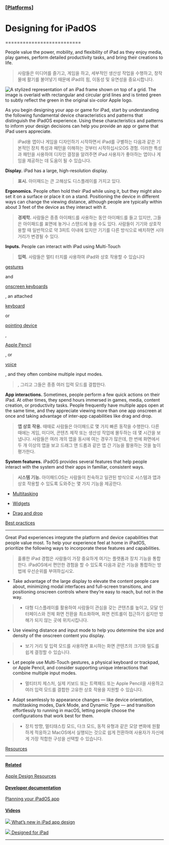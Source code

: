 ### [[Platforms](./translated-human-interface-guidelines-markdown/platforms.md)]  
  
# **Designing for iPadOS**  

==========================



People value the power, mobility, and flexibility of iPad as they enjoy media, play games, perform detailed productivity tasks, and bring their creations to life.  

> 사람들은 미디어를 즐기고, 게임을 하고, 세부적인 생산성 작업을 수행하고, 창작물에 활기를 불어넣기 때문에 iPad의 힘, 이동성 및 유연성을 중요시합니다.
>

![A stylized representation of an iPad frame shown on top of a grid. The image is overlaid with rectangular and circular grid lines and is tinted green to subtly reflect the green in the original six-color Apple logo.](https://docs-assets.developer.apple.com/published/9601c88115bc94c01906416dbb3b8be8/platforms-iPadOS-intro@2x.png)



As you begin designing your app or game for iPad, start by understanding the following fundamental device characteristics and patterns that distinguish the iPadOS experience. Using these characteristics and patterns to inform your design decisions can help you provide an app or game that iPad users appreciate.  

> iPad용 앱이나 게임을 디자인하기 시작하면서 iPad를 구별하는 다음과 같은 기본적인 장치 특성과 패턴을 이해하는 것부터 시작하십시오OS 경험. 이러한 특성과 패턴을 사용하여 디자인 결정을 알려주면 iPad 사용자가 좋아하는 앱이나 게임을 제공하는 데 도움이 될 수 있습니다.
>





**Display.** iPad has a large, high-resolution display.  

> **표시.** 아이패드는 큰 고해상도 디스플레이를 가지고 있다.
>





**Ergonomics.** People often hold their iPad while using it, but they might also set it on a surface or place it on a stand. Positioning the device in different ways can change the viewing distance, although people are typically within about 3 feet of the device as they interact with it.  

> **경제학.** 사람들은 종종 아이패드를 사용하는 동안 아이패드를 들고 있지만, 그들은 아이패드를 표면에 놓거나 스탠드에 놓을 수도 있다. 사람들이 기기와 상호작용할 때 일반적으로 약 3피트 이내에 있지만 기기를 다른 방식으로 배치하면 시야 거리가 변경될 수 있다.
>





**Inputs.** People can interact with iPad using Multi-Touch   

> **입력.** 사람들은 멀티 터치를 사용하여 iPad와 상호 작용할 수 있습니다
>

[gestures](https://developer.apple.com/design/human-interface-guidelines/touchscreen-gestures)

 and   

[onscreen keyboards](https://developer.apple.com/design/human-interface-guidelines/onscreen-keyboards)

, an attached   

[keyboard](https://developer.apple.com/design/human-interface-guidelines/keyboards)

 or   

[pointing device](https://developer.apple.com/design/human-interface-guidelines/pointing-devices)

,   

[Apple Pencil](https://developer.apple.com/design/human-interface-guidelines/apple-pencil-and-scribble)

, or   

[voice](https://developer.apple.com/design/human-interface-guidelines/siri)

, and they often combine multiple input modes.  

> , 그리고 그들은 종종 여러 입력 모드를 결합한다.
>





**App interactions.** Sometimes, people perform a few quick actions on their iPad. At other times, they spend hours immersed in games, media, content creation, or productivity tasks. People frequently have multiple apps open at the same time, and they appreciate viewing more than one app onscreen at once and taking advantage of inter-app capabilities like drag and drop.  

> **앱 상호 작용.** 때때로 사람들은 아이패드로 몇 가지 빠른 동작을 수행한다. 다른 때에는 게임, 미디어, 콘텐츠 제작 또는 생산성 작업에 몰두하는 데 몇 시간을 보냅니다. 사람들은 여러 개의 앱을 동시에 여는 경우가 많은데, 한 번에 화면에서 두 개 이상의 앱을 보고 드래그 앤 드롭과 같은 앱 간 기능을 활용하는 것을 높이 평가한다.
>





**System features.** iPadOS provides several features that help people interact with the system and their apps in familiar, consistent ways.  

> **시스템 기능.** 아이패드OS는 사람들이 친숙하고 일관된 방식으로 시스템과 앱과 상호 작용할 수 있도록 도와주는 몇 가지 기능을 제공한다.
>





* [Multitasking](/design/human-interface-guidelines/multitasking)

* [Widgets](/design/human-interface-guidelines/widgets)

* [Drag and drop](/design/human-interface-guidelines/drag-and-drop)



[Best practices](/design/human-interface-guidelines/designing-for-ipados#Best-practices)

----------------------------------------------------------------------------------------



Great iPad experiences integrate the platform and device capabilities that people value most. To help your experience feel at home in iPadOS, prioritize the following ways to incorporate these features and capabilities.  

> 훌륭한 iPad 경험은 사람들이 가장 중요하게 여기는 플랫폼과 장치 기능을 통합한다. iPadOS에서 편안한 경험을 할 수 있도록 다음과 같은 기능을 통합하는 방법에 우선순위를 부여하십시오.
>





* Take advantage of the large display to elevate the content people care about, minimizing modal interfaces and full-screen transitions, and positioning onscreen controls where they’re easy to reach, but not in the way.

> * 대형 디스플레이를 활용하여 사람들이 관심을 갖는 콘텐츠를 높이고, 모달 인터페이스와 전체 화면 전환을 최소화하며, 화면 컨트롤이 접근하기 쉽지만 방해가 되지 않는 곳에 위치시킵니다.
>

* Use viewing distance and input mode to help you determine the size and density of the onscreen content you display.

> * 보기 거리 및 입력 모드를 사용하면 표시하는 화면 콘텐츠의 크기와 밀도를 쉽게 결정할 수 있습니다.
>

* Let people use Multi-Touch gestures, a physical keyboard or trackpad, or Apple Pencil, and consider supporting unique interactions that combine multiple input modes.

> * 멀티터치 제스처, 실제 키보드 또는 트랙패드 또는 Apple Pencil을 사용하고 여러 입력 모드를 결합한 고유한 상호 작용을 지원할 수 있습니다.
>

* Adapt seamlessly to appearance changes — like device orientation, multitasking modes, Dark Mode, and Dynamic Type — and transition effortlessly to running in macOS, letting people choose the configurations that work best for them.

> * 장치 방향, 멀티태스킹 모드, 다크 모드, 동적 유형과 같은 모양 변화에 원활하게 적응하고 MacOS에서 실행되는 것으로 쉽게 전환하여 사용자가 자신에게 가장 적합한 구성을 선택할 수 있습니다.
>



[Resources](/design/human-interface-guidelines/designing-for-ipados#Resources)

------------------------------------------------------------------------------



#### [Related](/design/human-interface-guidelines/designing-for-ipados#Related)



[Apple Design Resources](https://developer.apple.com/design/resources/#ios-apps)





#### [Developer documentation](/design/human-interface-guidelines/designing-for-ipados#Developer-documentation)



[Planning your iPadOS app](https://developer.apple.com/ipados/planning/)





#### [Videos](/design/human-interface-guidelines/designing-for-ipados#Videos)



[![](https://devimages-cdn.apple.com/wwdc-services/images/124/6E076CE0-7DDF-4471-B6F0-005ADF9C7960/6500_wide_250x141_1x.jpg) What’s new in iPad app design](https://developer.apple.com/videos/play/wwdc2022/10009)

[![](https://devimages-cdn.apple.com/wwdc-services/images/49/5C8F0205-3AE9-4647-870B-5C10FB7EA6FF/3520_wide_250x141_1x.jpg) Designed for iPad](https://developer.apple.com/videos/play/wwdc2020/10206)

------------------------------------------------------------------------------
